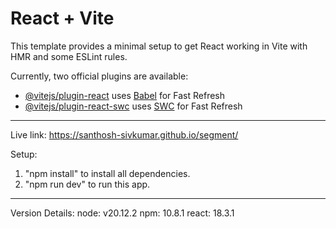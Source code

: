 # React + Vite

This template provides a minimal setup to get React working in Vite with HMR and some ESLint rules.

Currently, two official plugins are available:

- [@vitejs/plugin-react](https://github.com/vitejs/vite-plugin-react/blob/main/packages/plugin-react/README.md) uses [Babel](https://babeljs.io/) for Fast Refresh
- [@vitejs/plugin-react-swc](https://github.com/vitejs/vite-plugin-react-swc) uses [SWC](https://swc.rs/) for Fast Refresh
-------------------------------------------------------------------------------------------------------------------------------------------------------------------
Live link: https://santhosh-sivkumar.github.io/segment/

Setup:
1. "npm install" to install all dependencies.
2. "npm run dev" to run this app.
--------------------------------------------------

Version Details:
node: v20.12.2
npm: 10.8.1
react: 18.3.1
